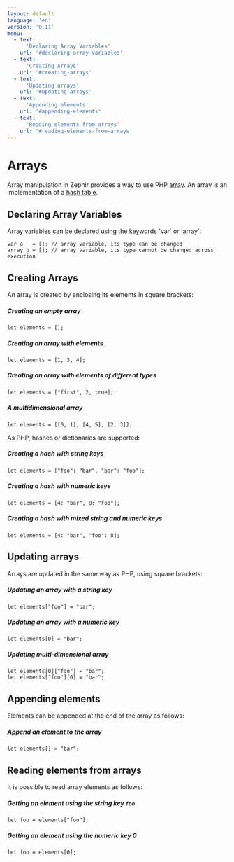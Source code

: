 ```yaml
---
layout: default
language: 'en'
version: '0.11'
menu:
  - text:
      'Declaring Array Variables'
    url: '#declaring-array-variables'
  - text:
      'Creating Arrays'
    url: '#creating-arrays'
  - text:
      'Updating arrays'
    url: '#updating-arrays'
  - text:
      'Appending elements'
    url: '#appending-elements'
  - text:
      'Reading elements from arrays'
    url: '#reading-elements-from-arrays'
---
```

# Arrays
Array manipulation in Zephir provides a way to use PHP [array](http://www.php.net/manual/en/language.types.array.php). An array is an implementation of a [hash table](http://en.wikipedia.org/wiki/Hash_table).

<a name='declaring-array-variables'></a>
## Declaring Array Variables
Array variables can be declared using the keywords 'var' or 'array':

```zephir
var a   = []; // array variable, its type can be changed
array b = []; // array variable, its type cannot be changed across execution
```

<a name='creating-arrays'></a>
## Creating Arrays
An array is created by enclosing its elements in square brackets:

##### Creating an empty array

```zephir
let elements = [];
```
    
##### Creating an array with elements

```zephir
let elements = [1, 3, 4];
```
    
##### Creating an array with elements of different types

```zephir
let elements = ["first", 2, true];
```
    
##### A multidimensional array

```zephir
let elements = [[0, 1], [4, 5], [2, 3]];
```

As PHP, hashes or dictionaries are supported:

##### Creating a hash with string keys

```zephir
let elements = ["foo": "bar", "bar": "foo"];
```
    
##### Creating a hash with numeric keys

```zephir
let elements = [4: "bar", 8: "foo"];
```
    
##### Creating a hash with mixed string and numeric keys

```zephir
let elements = [4: "bar", "foo": 8];
```

<a name='updating-arrays'></a>
## Updating arrays
Arrays are updated in the same way as PHP, using square brackets:

##### Updating an array with a string key

```zephir
let elements["foo"] = "bar";
```
    
##### Updating an array with a numeric key

```zephir
let elements[0] = "bar";
```
    
##### Updating multi-dimensional array

```zephir
let elements[0]["foo"] = "bar";
let elements["foo"][0] = "bar";
```

<a name='appending-elements'></a>
## Appending elements
Elements can be appended at the end of the array as follows:

##### Append an element to the array

```zephir
let elements[] = "bar";
```

<a name='reading-elements-from-arrays'></a>
## Reading elements from arrays
It is possible to read array elements as follows:

##### Getting an element using the string key `foo`

```zephir
let foo = elements["foo"];
```
    
##### Getting an element using the numeric key 0

```zephir
let foo = elements[0];
```
